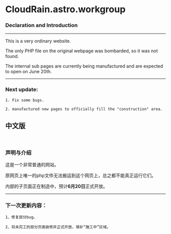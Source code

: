 # CloudRain.astro.workgroup
<h3>Declaration and Introduction</h3>

<hr>

This is a very ordinary website.

The only PHP file on the original webpage was bombarded, so it was not found.

The internal sub pages are currently being manufactured and are expected to open on June 20th.

<hr>

<h3>Next update:</h3>

    1. Fix some bugs.
    
    2. manufactured new pages to officially fill the "construction" area.
    
<h2>中文版</h2>

<br>
<h3>声明与介绍</h3>

这是一个非常普通的网站。

原网页上唯一的php文件无法搬运到这个网页上，总之都不能真正运行它们。

内部的子页面正在制造中，预计<b>6月20日</b>正式开放。

<hr>

<h3>下一次更新内容：</h3>

    1、修复部分bug。
    
    2、将未完工的部分页面装修并正式开放，填补“施工中”区域。
